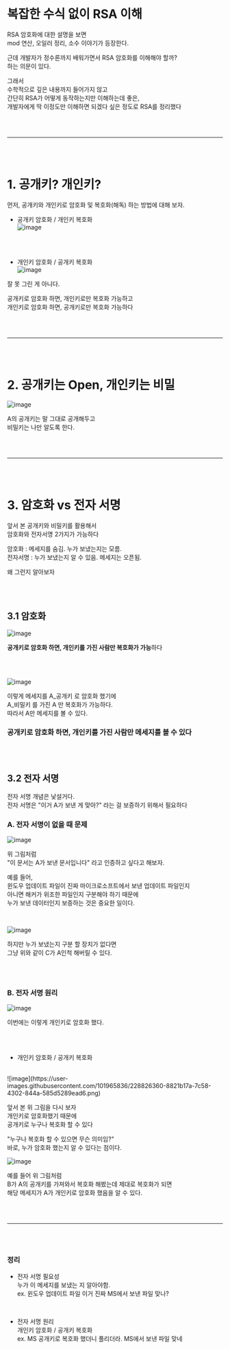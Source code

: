# 복잡한 수식 없이 RSA 이해  

RSA 암호화에 대한 설명을 보면  
mod 연산, 오일러 정리, 소수 이야기가 등장한다.  
  
근데 개발자가 정수론까지 배워가면서 RSA 암호화를 이해해야 할까?  
하는 의문이 있다.  
  
그래서  
수학적으로 깊은 내용까지 들어가지 않고  
간단히 RSA가 어떻게 동작하는지만 이해하는데 좋은,  
개발자에게 딱 이정도만 이해하면 되겠다 싶은 정도로 RSA를 정리했다  
  
<br><br>

---

<br><br>  

# 1. 공개키? 개인키?       
   
먼저, 공개키와 개인키로 암호화 및 복호화(해독) 하는 방법에 대해 보자.    

- 공개키 암호화 / 개인키 복호화  
![image](https://user-images.githubusercontent.com/101965836/228826304-67499459-90ea-44be-aac2-8e7b889168c0.png)  
  
<br><br>  
  
- 개인키 암호화 / 공개키 복호화  
![image](https://user-images.githubusercontent.com/101965836/228826360-8821b17a-7c58-4302-844a-585d5289ead6.png)  
  
잘 못 그린 게 아니다.    
    
공개키로 암호화 하면, 개인키로만 복호화 가능하고     
개인키로 암호화 하면, 공개키로만 복호화 가능하다    
   
<br><br>  
  
---  
  
<br><br>    
  
# 2. 공개키는 Open, 개인키는 비밀  
  
![image](https://user-images.githubusercontent.com/101965836/228827149-07bd8658-5c5f-477c-a89e-60344ed4fffa.png)    
  
A의 공개키는 말 그대로 공개해두고  
비밀키는 나만 알도록 한다.  
  
<br><br>  
  
---  
  
<br><br> 

# 3. 암호화 vs 전자 서명  
   
앞서 본 공개키와 비밀키를 활용해서   
암호화와 전자서명 2가지가 가능하다  
  
암호화 : 메세지를 숨김. 누가 보냈는지는 모름.    
전자서명 : 누가 보냈는지 알 수 있음. 메세지는 오픈됨.  
  
왜 그런지 알아보자  
  
<br><br>  

## 3.1 암호화 
  
![image](https://user-images.githubusercontent.com/101965836/228831002-863f2c2f-2894-4817-ab4c-d00a40fd20cc.png)  
  
**공개키로 암호화 하면, 개인키를 가진 사람만 복호화가 가능**하다  
    
<br><br>  
    
![image](https://user-images.githubusercontent.com/101965836/228834547-8671a9f5-e531-4482-8c8a-5ec5cdcb4c9b.png)  
  
이렇게 메세지를 A_공개키 로 암호화 했기에  
A_비밀키 를 가진 A 만 복호화가 가능하다.  
따라서 A만 메세지를 볼 수 있다.  
  
### 공개키로 암호화 하면, 개인키를 가진 사람만 메세지를 볼 수 있다  
  
<br><br>  
  
## 3.2 전자 서명  
  
전자 서명 개념은 낯설거다.  
전자 서명은 "이거 A가 보낸 게 맞아?" 라는 걸 보증하기 위해서 필요하다  
  
### A. 전자 서명이 없을 때 문제  
  
![image](https://user-images.githubusercontent.com/101965836/228837944-9d34f241-4f4f-4a97-a970-43a3e26edfb9.png)   

위 그림처럼    
"이 문서는 A가 보낸 문서입니다" 라고 인증하고 싶다고 해보자.  
  
예를 들어,   
윈도우 업데이트 파일이 진짜 마이크로소프트에서 보낸 업데이트 파일인지   
아니면 해커가 위조한 파일인지 구분해야 하기 때문에  
누가 보낸 데이터인지 보증하는 것은 중요한 일이다.  
    
<br>  
   
![image](https://user-images.githubusercontent.com/101965836/228840008-f16b8b8b-4dab-4341-b323-7d8b97123405.png)  
  
하지만 누가 보냈는지 구분 할 장치가 없다면    
그냥 위와 같이 C가 A인척 해버릴 수 있다.    
  
<br><br>  

### B. 전자 서명 원리  
![image](https://user-images.githubusercontent.com/101965836/228844245-c7be4e87-f629-427b-9c54-ba1bb2f53a80.png)  
  
이번에는 이렇게 개인키로 암호화 했다.  
  
<br><br>  
  
- 개인키 암호화 / 공개키 복호화    
<br>  
![image](https://user-images.githubusercontent.com/101965836/228826360-8821b17a-7c58-4302-844a-585d5289ead6.png)   
   
   
앞서 본 위 그림을 다시 보자   
개인키로 암호화했기 때문에   
공개키로 누구나 복호화 할 수 있다   
   
"누구나 복호화 할 수 있으면 무슨 의미임?"   
바로, 누가 암호화 했는지 알 수 있다는 점이다.   
   
![image](https://user-images.githubusercontent.com/101965836/228847028-1b3d801a-df71-4855-bd1f-d67665461d3a.png)   
  
예를 들어 위 그림처럼    
B가 A의 공개키를 가져와서 복호화 해봤는데 제대로 복호화가 되면      
해당 메세지가 A가 개인키로 암호화 했음을 알 수 있다.    
   
<br><br>    

---

<br><br>  
   
### 정리   
- 전자 서명 필요성   
누가 이 메세지를 보냈는 지 알아야함.    
ex. 윈도우 업데이트 파일 이거 진짜 MS에서 보낸 파일 맞나?      
   
<br> 
   
- 전자 서명 원리  
개인키 암호화 / 공개키 복호화  
ex. MS 공개키로 복호화 했더니 풀리더라. MS에서 보낸 파일 맞네   
  
